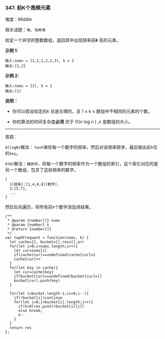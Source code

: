 ### 347. 前K个高频元素

难度：Middle

相关话题：`堆`、`哈希表`

给定一个非空的整数数组，返回其中出现频率前***k*** 高的元素。



**示例 1:** 



```
输入:nums = [1,1,1,2,2,3], k = 2
输出:[1,2]
```


**示例 2:** 



```
输入:nums = [1], k = 1
输出:[1]
```


**说明：** 




* 你可以假设给定的*k* 总是合理的，且 1 &le; k &le; 数组中不相同的元素的个数。

* 你的算法的时间复杂度**必须** 优于 O(*n*  log *n* ) ,*n* 是数组的大小。






-----

思路：

`O(logN)`解法： `hash`保存每一个数字的频率，然后对该频率排序，最后输出前`k`位的`key`。

`O(N)`解法：`桶排序`，将每一个数字的频率作为一个数组的索引，这个索引对应的是另一个数组，包含了这些频率的数字。

```
[
  1(频率):[1,4,6,8](数字),
  3:[5,7],
  ...
]
```

然后反向遍历，将所有前`k`个数字添加进结果。

```
/**
 * @param {number[]} nums
 * @param {number} k
 * @return {number[]}
 */
var topKFrequent = function(nums, k) {
  let cache={}, bucket=[],res=[],arr
  for(let i=0;i<nums.length;i++){
    let cur=nums[i]
    if(cache[cur]==undefined)cache[cur]=1
    cache[cur]++
  }
  for(let key in cache){
    let cur=cache[key]
    if(bucket[cur]==undefined)bucket[cur]=[]
    bucket[cur].push(key)
  }

  for(let i=bucket.length-1;i>=0;i--){
    if(!bucket[i])continue
    for(let j=0;j<bucket[i].length;j++){
      if(k>0)res.push(+bucket[i][j])
      else break;
      k--
    }
  }
  return res
};
```

